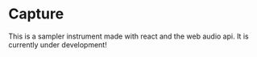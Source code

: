 # Capture

This is a sampler instrument made with react and the web audio api. It is currently under development!
